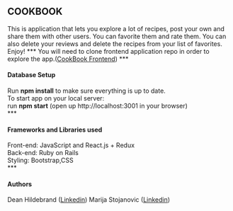 <h2>COOKBOOK</h2>
 This is application that lets you explore a lot of recipes, post your own and share them with other users. You can favorite them and rate them. You can also delete your reviews and delete the recipes from your list of favorites. Enjoy!
***
You will need to  clone frontend application repo in order to explore the app.(<a href="https://github.com/spike0161/frontend_cookbook">CookBook Frontend</a>)
***
<h4>Database Setup</h4>
Run <b>npm install</b> to make sure everything is up to date.</br>
To start app on your local server:</br>
run <b>npm start</b> (open up http://localhost:3001 in your browser)</br>
***
<h4>Frameworks and Libraries used</h4>
Front-end: JavaScript and React.js + Redux </br>
Back-end: Ruby on Rails</br>
Styling: Bootstrap,CSS</br>
***
<h4>Authors</h4>
Dean Hildebrand (<a href=“https://www.linkedin.com/in/hildebranddean/”>Linkedin</a>)
Marija Stojanovic (<a href=“https://www.linkedin.com/in/marijastojanovic1987/”>Linkedin</a>)
